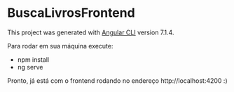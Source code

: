 # BuscaLivrosFrontend

This project was generated with [Angular CLI](https://github.com/angular/angular-cli) version 7.1.4.

Para rodar em sua máquina execute:
- npm install
- ng serve

Pronto, já está com o frontend rodando no endereço http://localhost:4200 :)